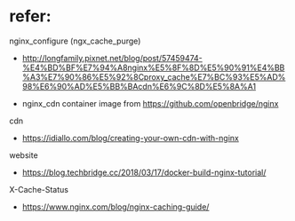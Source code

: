 
# refer:
nginx_configure (ngx_cache_purge)
- http://longfamily.pixnet.net/blog/post/57459474-%E4%BD%BF%E7%94%A8nginx%E5%8F%8D%E5%90%91%E4%BB%A3%E7%90%86%E5%92%8Cproxy_cache%E7%BC%93%E5%AD%98%E6%90%AD%E5%BB%BAcdn%E6%9C%8D%E5%8A%A1

- nginx_cdn container image from
https://github.com/openbridge/nginx

cdn
- https://idiallo.com/blog/creating-your-own-cdn-with-nginx

website
- https://blog.techbridge.cc/2018/03/17/docker-build-nginx-tutorial/

X-Cache-Status
- https://www.nginx.com/blog/nginx-caching-guide/